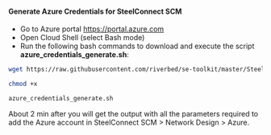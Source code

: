 #### Generate Azure Credentials for SteelConnect SCM

- Go to Azure portal https://portal.azure.com
- Open Cloud Shell (select Bash mode)
- Run the following bash commands to download and execute the script **azure_credentials_generate.sh**: 

```bash
wget https://raw.githubusercontent.com/riverbed/se-toolkit/master/SteelConnect/Azure-Generate-Credentials/azure_credentials_generate.sh

chmod +x

azure_credentials_generate.sh
```

  About 2 min after you will get the output with all the parameters required to add the Azure account in SteelConnect SCM > Network Design > Azure.